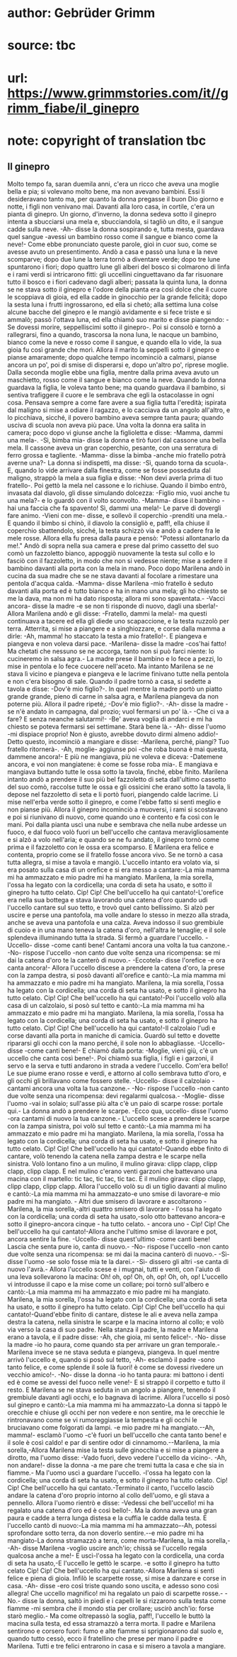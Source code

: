 # author: Gebrüder Grimm
# source: tbc
# url: https://www.grimmstories.com/it//grimm_fiabe/il_ginepro
# note: copyright of translation tbc

## Il ginepro 

Molto tempo fa, saran duemila anni, c'era un ricco che aveva una moglie
bella e pia; si volevano molto bene, ma non avevano bambini. Essi li
desideravano tanto ma, per quanto la donna pregasse il buon Dio giorno e
notte, i figli non venivano mai. Davanti alla loro casa, in cortile,
c'era un pianta di ginepro. Un giorno, d'inverno, la donna sedeva
sotto il ginepro intenta a sbucciarsi una mela e, sbucciandola, si
tagliò un dito, e il sangue cadde sulla neve. -Ah- disse la donna
sospirando e, tutta mesta, guardava quel sangue -avessi un bambino rosso
come il sangue e bianco come la neve!- Come ebbe pronunciato queste
parole, gioì in cuor suo, come se avesse avuto un presentimento. Andò a
casa e passò una luna e la neve scomparve; dopo due lune la terra tornò
a diventare verde; dopo tre lune spuntarono i fiori; dopo quattro lune
gli alberi del bosco si colmarono di linfa e i rami verdi si intricarono
fitti: gli uccellini cinguettavano da far risuonare tutto il bosco e i
fiori cadevano dagli alberi; passata la quinta luna, la donna se ne
stava sotto il ginepro e l'odore della pianta era così dolce che il
cuore le scoppiava di gioia, ed ella cadde in ginocchio per la grande
felicità; dopo la sesta luna i frutti ingrossarono, ed ella si chetò;
alla settima luna colse alcune bacche del ginepro e le mangiò avidamente
e si fece triste e si ammalò; passò l'ottava luna, ed ella chiamò suo
marito e disse piangendo: -Se dovessi morire, seppelliscimi sotto il
ginepro-. Poi si consolò e tornò a rallegrarsi, fino a quando, trascorsa
la nona luna, le nacque un bambino, bianco come la neve e rosso come il
sangue, e quando ella lo vide, la sua gioia fu così grande che morì.
Allora il marito la seppellì sotto il ginepro e pianse amaramente; dopo
qualche tempo incominciò a calmarsi, pianse ancora un po', poi di smise
di disperarsi e, dopo un'altro po', riprese moglie. Dalla seconda
moglie ebbe una figlia, mentre dalla prima aveva avuto un maschietto,
rosso come il sangue e bianco come la neve. Quando la donna guardava la
figlia, le voleva tanto bene; ma quando guardava il bambino, si sentiva
trafiggere il cuore e le sembrava che egli la ostacolasse in ogni cosa.
Pensava sempre a come fare avere a sua figlia tutta l'eredità; ispirata
dal maligno si mise a odiare il ragazzo, e lo cacciava da un angolo
all'altro, e lo picchiava, sicché‚ il povero bambino aveva sempre tanta
paura; quando usciva di scuola non aveva più pace. Una volta la donna
era salita in camera; poco dopo vi giunse anche la figlioletta e disse:
-Mamma, dammi una mela-. -Sì, bimba mia- disse la donna e tirò fuori dal
cassone una bella mela. Il cassone aveva un gran coperchio, pesante, con
una serratura di ferro grossa e tagliente. -Mamma- disse la bimba -anche
mio fratello potrà averne una?- La donna si indispettì, ma disse: -Sì,
quando torna da scuola-. E, quando lo vide arrivare dalla finestra, come
se fosse posseduta dal maligno, strappò la mela a sua figlia e disse:
-Non devi averla prima di tuo fratello-. Poi gettò la mela nel cassone e
lo richiuse. Quando il bimbo entrò, invasata dal diavolo, gli disse
simulando dolcezza: -Figlio mio, vuoi anche tu una mela?- e lo guardò
con il volto sconvolto. -Mamma- disse il bambino -hai una faccia che fa
spavento! Sì, dammi una mela!- Le parve di dovergli fare animo. -Vieni
con me- disse, e sollevò il coperchio -prenditi una mela.- E quando il
bimbo si chinò, il diavolo la consigliò e, paff!, ella chiuse il
coperchio sbattendolo, sicché‚ la testa schizzò via e andò a cadere fra
le mele rosse. Allora ella fu presa dalla paura e pensò: "Potessi
allontanarlo da me!." Andò di sopra nella sua camera e prese dal primo
cassetto del suo comò un fazzoletto bianco, appoggiò nuovamente la testa
sul collo e lo fasciò con il fazzoletto, in modo che non si vedesse
niente; mise a sedere il bambino davanti alla porta con la mela in mano.
Poco dopo Marilena andò in cucina da sua madre che se ne stava davanti
al focolare a rimestare una pentola d'acqua calda. -Mamma- disse
Marilena -mio fratello è seduto davanti alla porta ed è tutto bianco e
ha in mano una mela; gli ho chiesto se me la dava, ma non mi ha dato
risposta; allora mi sono spaventata.- -Vacci ancora- disse la madre -e
se non ti risponde di nuovo, dagli una sberla!- Allora Marilena andò e
gli disse: -Fratello, dammi la mela!- ma questi continuava a tacere ed
ella gli diede uno scapaccione, e la testa ruzzolò per terra. Atterrita,
si mise a piangere e a singhiozzare, e corse dalla mamma a dirle: -Ah,
mamma! ho staccato la testa a mio fratello!-. E piangeva e piangeva e
non voleva darsi pace. -Marilena- disse la madre -cos'hai fatto! Ma
chetati che nessuno se ne accorga, tanto non si può farci niente: lo
cucineremo in salsa agra.- La madre prese il bambino e lo fece a pezzi,
lo mise in pentola e lo fece cuocere nell'aceto. Ma intanto Marilena se
ne stava lì vicino e piangeva e piangeva e le lacrime finivano tutte
nella pentola e non c'era bisogno di sale. Quando il padre tornò a
casa, si sedette a tavola e disse: -Dov'è mio figlio?-. In quel mentre
la madre portò un piatto grande grande, pieno di carne in salsa agra, e
Marilena piangeva da non poterne più. Allora il padre ripeté‚: -Dov'è
mio figlio?-. -Ah- disse la madre -se n'è andato in campagna, dal
prozio; vuol fermarsi un po' là.- -Che ci va a fare? E senza neanche
salutarmi!- -Be' aveva voglia di andarci e mi ha chiesto se poteva
fermarsi sei settimane. Starà bene là.- -Ah- disse l'uomo -mi dispiace
proprio! Non è giusto, avrebbe dovuto dirmi almeno addio!- Detto questo,
incominciò a mangiare e disse: -Marilena, perché‚ piangi? Tuo fratello
ritornerà-. -Ah, moglie- aggiunse poi -che roba buona è mai questa,
dammene ancora!- E più ne mangiava, più ne voleva e diceva: -Datemene
ancora, e voi non mangiatene: è come se fosse roba mia-. E mangiava e
mangiava buttando tutte le ossa sotto la tavola, finché‚ ebbe finito.
Marilena intanto andò a prendere il suo più bel fazzoletto di seta
dall'ultimo cassetto del suo comò, raccolse tutte le ossa e gli
ossicini che erano sotto la tavola, li depose nel fazzoletto di seta e
li portò fuori, piangendo calde lacrime. Li mise nell'erba verde sotto
il ginepro, e come l'ebbe fatto si sentì meglio e non pianse più.
Allora il ginepro incominciò a muoversi, i rami si scostavano e poi si
riunivano di nuovo, come quando uno è contento e fa così con le mani.
Poi dalla pianta uscì una nube e sembrava che nella nube ardesse un
fuoco, e dal fuoco volò fuori un bell'uccello che cantava
meravigliosamente e si alzò a volo nell'aria; e quando se ne fu andato,
il ginepro tornò come prima e il fazzoletto con le ossa era scomparso. E
Marilena era felice e contenta, proprio come se il fratello fosse ancora
vivo. Se ne tornò a casa tutta allegra, si mise a tavola e mangiò.
L'uccello intanto era volato via, si era posato sulla casa di un
orefice e si era messo a cantare:-La mia mamma mi ha ammazzato e mio
padre mi ha mangiato. Marilena, la mia sorella, l'ossa ha legato con la
cordicella; una corda di seta ha usato, e sotto il ginepro ha tutto
celato. Cip! Cip! Che bell'uccello ha qui cantato!-L'orefice era nella
sua bottega e stava lavorando una catena d'oro quando udì l'uccello
cantare sul suo tetto, e trovò quel canto bellissimo. Si alzò per uscire
e perse una pantofola, ma volle andare lo stesso in mezzo alla strada,
anche se aveva una pantofola e una calza. Aveva indosso il suo grembiule
di cuoio e in una mano teneva la catena d'oro, nell'altra le tenaglie;
e il sole splendeva illuminando tutta la strada. Si fermò a guardare
l'uccello. -Uccello- disse -come canti bene! Cantami ancora una volta
la tua canzone.- -No- rispose l'uccello -non canto due volte senza una
ricompensa: se mi dai la catena d'oro te la canterò di nuovo.-
-Eccotela- disse l'orefice -e ora canta ancora!- Allora l'uccello
discese a prendere la catena d'oro, la prese con la zampa destra, si
posò davanti all'orefice e cantò:-La mia mamma mi ha ammazzato e mio
padre mi ha mangiato. Marilena, la mia sorella, l'ossa ha legato con la
cordicella; una corda di seta ha usato, e sotto il ginepro ha tutto
celato. Cip! Cip! Che bell'uccello ha qui cantato!-Poi l'uccello volò
alla casa di un calzolaio, si posò sul tetto e cantò:-La mia mamma mi ha
ammazzato e mio padre mi ha mangiato. Marilena, la mia sorella, l'ossa
ha legato con la cordicella; una corda di seta ha usato, e sotto il
ginepro ha tutto celato. Cip! Cip! Che bell'uccello ha qui cantato!-Il
calzolaio l'udì e corse davanti alla porta in maniche di camicia.
Guardò sul tetto e dovette ripararsi gli occhi con la mano perché‚ il
sole non lo abbagliasse. -Uccello- disse -come canti bene!- E chiamò
dalla porta: -Moglie, vieni giù, c'è un uccello che canta così bene!-.
Poi chiamò sua figlia, i figli e i garzoni, il servo e la serva e tutti
andarono in strada a vedere l'uccello. Com'era bello! Le sue piume
erano rosse e verdi, e attorno al collo sembrava tutto d'oro, e gli
occhi gli brillavano come fossero stelle. -Uccello- disse il calzolaio
-cantami ancora una volta la tua canzone.- -No- rispose l'uccello -non
canto due volte senza una ricompensa: devi regalarmi qualcosa.- -Moglie-
disse l'uomo -vai in solaio; sull'asse più alta c'è un paio di scarpe
rosse: portale qui.- La donna andò a prendere le scarpe. -Ecco qua,
uccello- disse l'uomo -ora cantami di nuovo la tua canzone.- L'uccello
scese a prendere le scarpe con la zampa sinistra, poi volò sul tetto e
cantò:-La mia mamma mi ha ammazzato e mio padre mi ha mangiato.
Marilena, la mia sorella, l'ossa ha legato con la cordicella; una corda
di seta ha usato, e sotto il ginepro ha tutto celato. Cip! Cip! Che
bell'uccello ha qui cantato!-Quando ebbe finito di cantare, volò
tenendo la catena nella zampa destra e le scarpe nella sinistra. Volò
lontano fino a un mulino, il mulino girava: clipp clapp, clipp clapp,
clipp clapp. E nel mulino c'erano venti garzoni che battevano una
macina con il martello: tic tac, tic tac, tic tac. E il mulino girava:
clipp clapp, clipp clapp, clipp clapp. Allora l'uccello volò su di un
tiglio davanti al mulino e cantò:-La mia mamma mi ha ammazzato-e uno
smise di lavorare-e mio padre mi ha mangiato. - Altri due smisero di
lavorare e ascoltarono - Marilena, la mia sorella,-altri quattro smisero
di lavorare - l'ossa ha legato con la cordicella; una corda di seta ha
usato,-solo otto battevano ancora-e sotto il ginepro-ancora cinque - ha
tutto celato. - ancora uno - Cip! Cip! Che bell'uccello ha qui
cantato!-Allora anche l'ultimo smise di lavorare e pot‚ ancora sentire
la fine. -Uccello- disse quest'ultimo -come canti bene! Lascia che
senta pure io, canta di nuovo.- -No- rispose l'uccello -non canto due
volte senza una ricompensa: se mi dai la macina canterò di nuovo.- -Sì-
disse l'uomo -se solo fosse mia te la darei.- -Sì- dissero gli altri
-se canta di nuovo l'avrà.- Allora l'uccello scese e i mugnai, tutti e
venti, con l'aiuto di una leva sollevarono la macina: Oh! oh, op! Oh,
oh, op! Oh, oh, op! L'uccello vi introdusse il capo e la mise come un
collare; poi tornò sull'albero e cantò:-La mia mamma mi ha ammazzato e
mio padre mi ha mangiato. Marilena, la mia sorella, l'ossa ha legato
con la cordicella; una corda di seta ha usato, e sotto il ginepro ha
tutto celato. Cip! Cip! Che bell'uccello ha qui cantato!-Quand'ebbe
finito di cantare, distese le ali e aveva nella zampa destra la catena,
nella sinistra le scarpe e la macina intorno al collo; e volò via verso
la casa di suo padre. Nella stanza il padre, la madre e Marilena erano a
tavola, e il padre disse: -Ah, che gioia, mi sento felice!-. -No- disse
la madre -io ho paura, come quando sta per arrivare un gran temporale.-
Marilena invece se ne stava seduta e piangeva, piangeva. In quel mentre
arrivò l'uccello e, quando si posò sul tetto, -Ah- esclamò il padre
-sono tanto felice, e come splende il sole là fuori! è come se dovessi
rivedere un vecchio amico!-. -No- disse la donna -io ho tanta paura: mi
battono i denti ed è come se avessi del fuoco nelle vene!- E si strappò
il corpetto e tutto il resto. E Marilena se ne stava seduta in un angolo
a piangere, tenendo il grembiule davanti agli occhi, e lo bagnava di
lacrime. Allora l'uccello si posò sul ginepro e cantò:-La mia mamma mi
ha ammazzato-La donna si tappò le orecchie e chiuse gli occhi per non
vedere e non sentire, ma le orecchie le rintronavano come se vi
rumoreggiasse la tempesta e gli occhi le bruciavano come folgorati da
lampi. -e mio padre mi ha mangiato.--Ah, mamma!- esclamò l'uomo -c'è
fuori un bell'uccello che canta tanto bene! e il sole è così caldo! e
par di sentire odor di cinnamomo.--Marilena, la mia sorella,-Allora
Marilena mise la testa sulle ginocchia e si mise a piangere a dirotto,
ma l'uomo disse: -Vado fuori, devo vedere l'uccello da vicino-. -Ah,
non andare!- disse la donna -a me pare che tremi tutta la casa e che sia
in fiamme.- Ma l'uomo uscì a guardare l'uccello. -l'ossa ha legato
con la cordicella; una corda di seta ha usato, e sotto il ginepro ha
tutto celato. Cip! Cip! Che bell'uccello ha qui cantato.-Terminato il
canto, l'uccello lasciò andare la catena d'oro proprio intorno al
collo dell'uomo, e gli stava a pennello. Allora l'uomo rientrò e
disse: -Vedessi che bell'uccello! mi ha regalato una catena d'oro ed è
così bello!-. Ma la donna aveva una gran paura e cadde a terra lunga
distesa e la cuffia le cadde dalla testa. E l'uccello cantò di
nuovo:-La mia mamma mi ha ammazzato--Ah, potessi sprofondare sotto
terra, da non doverlo sentire.--e mio padre mi ha mangiato-La donna
stramazzò a terra, come morta-Marilena, la mia sorella,--Ah- disse
Marilena -voglio uscire anch'io; chissà se l'uccello regala qualcosa
anche a me!- E uscì-l'ossa ha legato con la cordicella, una corda di
seta ha usato,-E l'uccello le gettò le scarpe. -e sotto il ginepro ha
tutto celato Cip! Cip! Che bell'uccello ha qui cantato.-Allora Marilena
si sentì felice e piena di gioia. Infilò le scarpette rosse, si mise a
danzare e corse in casa. -Ah- disse -ero così triste quando sono uscita,
e adesso sono così allegra! Che uccello magnifico! mi ha regalato un
paio di scarpette rosse.- -No.- disse la donna, saltò in piedi e i
capelli le si rizzarono sulla testa come fiamme -mi sembra che il mondo
stia per crollare; uscirò anch'io: forse starò meglio.- Ma come
oltrepassò la soglia, paff!, l'uccello le buttò la macina sulla testa,
ed essa stramazzò a terra morta. Il padre e Marilena sentirono e corsero
fuori: fumo e alte fiamme si sprigionarono dal suolo e, quando tutto
cessò, ecco il fratellino che prese per mano il padre e Marilena. Tutti
e tre felici entrarono in casa e si misero a tavola a mangiare.
